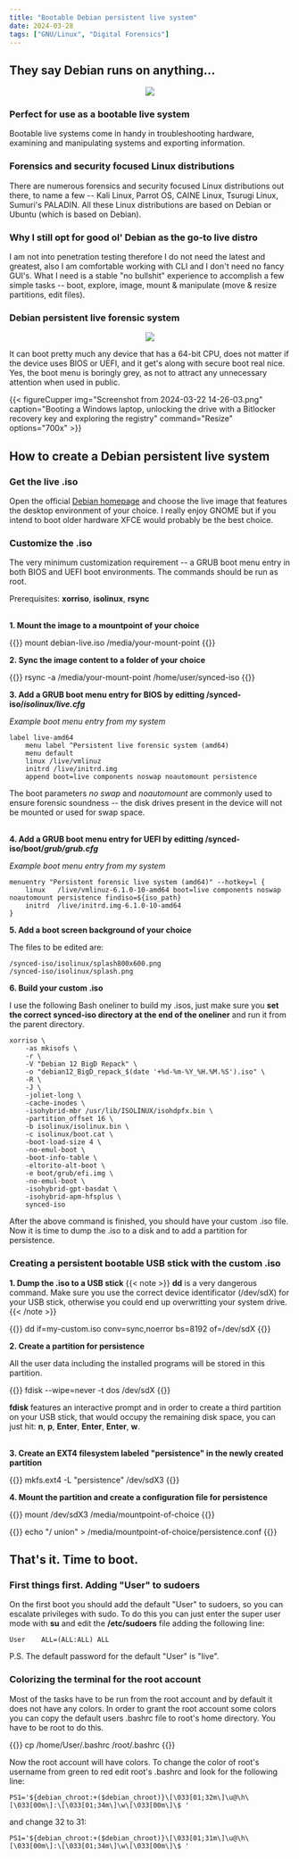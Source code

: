 ```yaml
---
title: "Bootable Debian persistent live system"
date: 2024-03-28
tags: ["GNU/Linux", "Digital Forensics"]
---
```

## They say Debian runs on anything...
<center><img src="debian-meme.jpg"></center>

### Perfect for use as a bootable live system

Bootable live systems come in handy in troubleshooting hardware, examining and manipulating systems and exporting information. 

### Forensics and security focused Linux distributions

There are numerous forensics and security focused Linux distributions out there, to name a few -- Kali Linux, Parrot OS, CAINE Linux, Tsurugi Linux, Sumuri's PALADIN. All these Linux distributions are based on Debian or Ubuntu (which is based on Debian). 

### Why I still opt for good ol' Debian as the go-to live distro

I am not into penetration testing therefore I do not need the latest and greatest, also I am comfortable working with CLI and I don't need no fancy GUI's. What I need is a stable "no bullshit" experience to accomplish a few simple tasks -- boot, explore, image, mount & manipulate (move & resize partitions, edit files). 

### Debian persistent live forensic system

<center><img src="debian-persistent-live-grub-boot-menu.png"></center>

It can boot pretty much any device that has a 64-bit CPU, does not matter if the device uses BIOS or UEFI, and it get's along with secure boot real nice. Yes, the boot menu is boringly grey, as not to attract any unnecessary attention when used in public.

{{< figureCupper
img="Screenshot from 2024-03-22 14-26-03.png"
caption="Booting a Windows laptop, unlocking the drive with a Bitlocker recovery key and exploring the registry"
command="Resize"
options="700x" >}}

## How to create a Debian persistent live system

### Get the live .iso

Open the official [Debian homepage](https://cdimage.debian.org/debian-cd/current-live/amd64/iso-hybrid/) and choose the live image that features the desktop environment of your choice. I really enjoy GNOME but if you intend to boot older hardware XFCE would probably be the best choice.

### Customize the .iso

The very minimum customization requirement -- a GRUB boot menu entry in both BIOS and UEFI boot environments. The commands should be run as root.

Prerequisites: **xorriso**, **isolinux**, **rsync**
<br>
<br>  

**1. Mount the image to a mountpoint of your choice**

{{<cmd>}}
mount debian-live.iso /media/your-mount-point
{{</cmd>}}


**2. Sync the image content to a folder of your choice**

{{<cmd>}}
rsync -a /media/your-mount-point /home/user/synced-iso
{{</cmd>}}

**3. Add a GRUB boot menu entry for BIOS by editting /synced-iso/_isolinux/live.cfg_**

_Example boot menu entry from my system_

```
label live-amd64
	menu label ^Persistent live forensic system (amd64)
	menu default
	linux /live/vmlinuz
	initrd /live/initrd.img
	append boot=live components noswap noautomount persistence
```

The boot parameters _no swap_ and _noautomount_ are commonly used to ensure forensic soundness -- the disk drives present in the device will not be mounted or used for swap space.
<br>
<br>

**4. Add a GRUB boot menu entry for UEFI by editting /synced-iso/boot/_grub/grub.cfg_**

_Example boot menu entry from my system_

```
menuentry "Persistent forensic live system (amd64)" --hotkey=l {
	linux	/live/vmlinuz-6.1.0-10-amd64 boot=live components noswap noautomount persistence findiso=${iso_path}
	initrd	/live/initrd.img-6.1.0-10-amd64
}
```

**5. Add a boot screen background of your choice**

The files to be edited are:  
```
/synced-iso/isolinux/splash800x600.png
/synced-iso/isolinux/splash.png
```

**6. Build your custom .iso**

I use the following Bash oneliner to build my .isos, just make sure you **set the correct synced-iso directory at the end of the oneliner** and run it from the parent directory.

```
xorriso \
    -as mkisofs \
    -r \
    -V "Debian 12 BigD Repack" \
    -o "debian12_BigD_repack_$(date '+%d-%m-%Y_%H.%M.%S').iso" \
    -R \
    -J \
    -joliet-long \
    -cache-inodes \
    -isohybrid-mbr /usr/lib/ISOLINUX/isohdpfx.bin \
    -partition_offset 16 \
    -b isolinux/isolinux.bin \
    -c isolinux/boot.cat \
    -boot-load-size 4 \
    -no-emul-boot \
    -boot-info-table \
    -eltorito-alt-boot \
    -e boot/grub/efi.img \
    -no-emul-boot \
    -isohybrid-gpt-basdat \
    -isohybrid-apm-hfsplus \
    synced-iso
```

After the above command is finished, you should have your custom .iso file. Now it is time to dump the .iso to a disk and to add a partition for persistence. 

### Creating a persistent bootable USB stick with the custom .iso

**1. Dump the .iso to a USB stick**
{{< note >}}
**dd** is a very dangerous command. Make sure you use the correct device identificator (/dev/sdX) for your USB stick, otherwise you could end up overwritting your system drive.
{{< /note >}}


{{<cmd>}}
dd if=my-custom.iso conv=sync,noerror bs=8192 of=/dev/sdX
{{</cmd>}}

**2. Create a partition for persistence**

All the user data including the installed programs will be stored in this partition.

{{<cmd>}}
fdisk --wipe=never -t dos /dev/sdX
{{</cmd>}}

**fdisk** features an interactive prompt and in order to create a third partition on your USB stick, that would occupy the remaining disk space, you can just hit: **n**, **p**, **Enter**, **Enter**, **Enter**, **w**. 
<br>
<br>


**3. Create an EXT4 filesystem labeled "persistence" in the newly created partition**

{{<cmd>}}
mkfs.ext4 -L "persistence" /dev/sdX3
{{</cmd>}}

**4. Mount the partition and create a configuration file for persistence**

{{<cmd>}}
mount /dev/sdX3 /media/mountpoint-of-choice
{{</cmd>}}

{{<cmd>}}
echo "/ union" > /media/mountpoint-of-choice/persistence.conf
{{</cmd>}}

## That's it. Time to boot.

### First things first. Adding "User" to sudoers

On the first boot you should add the default "User" to sudoers, so you can escalate privileges with sudo. To do this you can just enter the super user mode with **su** and edit the **/etc/sudoers** file adding the following line:

```
User	ALL=(ALL:ALL) ALL
```

P.S. The default password for the default "User" is "live".

### Colorizing the terminal for the root account

Most of the tasks have to be run from the root account and by default it does not have any colors. In order to grant the root account some colors you can copy the default users .bashrc file to root's home directory. You have to be root to do this. 

{{<cmd>}}
cp /home/User/.bashrc /root/.bashrc
{{</cmd>}}

Now the root account will have colors. To change the color of root's username from green to red edit root's .bashrc and look for the following line:


```
PS1='${debian_chroot:+($debian_chroot)}\[\033[01;32m\]\u@\h\[\033[00m\]:\[\033[01;34m\]\w\[\033[00m\]\$ '
```    

and change 32 to 31:

```
PS1='${debian_chroot:+($debian_chroot)}\[\033[01;31m\]\u@\h\[\033[00m\]:\[\033[01;34m\]\w\[\033[00m\]\$ '
```

